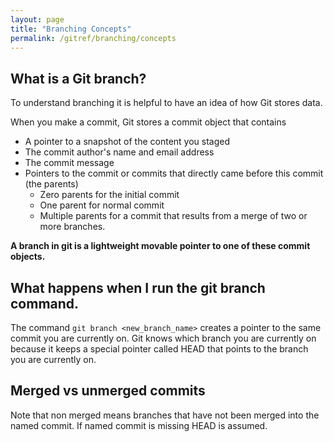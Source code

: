 ```yaml
---
layout: page
title: "Branching Concepts"
permalink: /gitref/branching/concepts
---
```


[comment]: <> (TODO: REV MARKER)

## What is a Git branch?

To understand branching it is helpful to have an idea of how Git stores data.

When you make a commit, Git stores a commit object that contains

* A pointer to a snapshot of the content you staged
* The commit author's name and email address
* The commit message
* Pointers to the commit or commits that directly came before this commit (the parents)
    * Zero parents for the initial commit
    * One parent for normal commit
    * Multiple parents for a commit that results from a merge of two or more branches.

**A branch in git is a lightweight movable pointer to one of these commit objects.**

## What happens when I run the git branch command.

The command `git branch <new_branch_name>` creates a pointer to the same commit you are currently on.  Git knows which branch you are currently on because it keeps a special pointer called HEAD that points to the branch you are currently on.

[comment]: <> (TODO: This needs more explanation...)

## Merged vs unmerged commits

Note that non merged means branches that have not been merged into the named commit.  If named commit is missing HEAD is assumed.